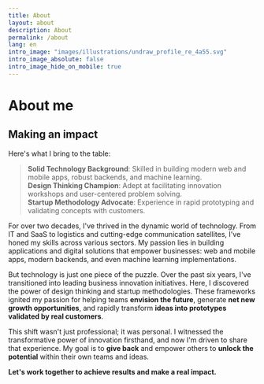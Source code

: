```yaml
---
title: About
layout: about
description: About
permalink: /about
lang: en
intro_image: "images/illustrations/undraw_profile_re_4a55.svg"
intro_image_absolute: false
intro_image_hide_on_mobile: true
---
```


# About me

## Making an impact

Here's what I bring to the table:
  > **Solid Technology Background**: Skilled in building modern web and mobile apps, robust backends, and machine learning.\
  > **Design Thinking Champion**: Adept at facilitating innovation workshops and user-centered problem solving.\
  > **Startup Methodology Advocate**: Experience in rapid prototyping and validating concepts with customers.

For over two decades, I've thrived in the dynamic world of technology. From IT and SaaS to logistics and cutting-edge communication satellites, I've honed my skills across various sectors. My passion lies in building applications and digital solutions that empower businesses: web and mobile apps, modern backends, and even machine learning implementations.

But technology is just one piece of the puzzle. Over the past six years, I've transitioned into leading business innovation initiatives. Here, I discovered the power of design thinking and startup methodologies. These frameworks ignited my passion for helping teams **envision the future**, generate **net new growth opportunities**, and rapidly transform **ideas into prototypes validated by real customers**.

This shift wasn't just professional; it was personal. I witnessed the transformative power of innovation firsthand, and now I'm driven to share that experience. My goal is to **give back** and empower others to **unlock the potential** within their own teams and ideas.

**Let's work together to achieve results and make a real impact.**

